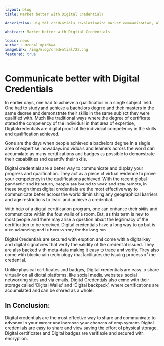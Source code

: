 ```yaml
---
layout: blog
title: Market better with Digital Credentials

description: Digital credentials revolutionize market communication, allowing individuals to demonstrate skills, accumulate qualifications, and share achievements globally.

abstract: Market better with Digital Credentials

topic: news
author : Mrunal Upadhye
imageLink: /img/blog/credential/22.png
featured: true
---
```


# Communicate better with Digital Credentials


In earlier days, one had to achieve a qualification in a single subject field. One had to study and achieve a bachelors degree and their masters in the same degree and demonstrate their skills in the same subject they were qualified with. Much like traditional ways where the degree of certificate stated the competency of the individual in that area of expertise, Digitalcredentials are digital proof of the individual competency in the skills and qualification achieved.

Gone are the days when people achieved a bachelors degree in a single area of expertise, nowadays individuals and learners across the world can accumulate as many certifications and badges as possible to demonstrate their capabilities and quantify their skills. 

Digital credentials are a better way to communicate and display your progress and qualification. They act as a piece of virtual evidence to prove your competency in the qualifications achieved. With the recent global pandemic and its return, people are bound to work and stay remote, in these tough times digital credentials are the most effective way to communicate better across the world diminishing any geographical barriers and age restrictions to learn and achieve a credential. 

With help of a digital certification program, one can enhance their skills and communicate within the four walls of a room. But, as this term is new to most people and there may arise a question about the legitimacy of the certification to be received, Digital credentials have a long way to go but is also advancing and is here to stay for the long run.

Digital Credentials are secured with eruption and come with a digital key and digital signatures that verify the validity of the credential issued. They are also backed with meta-data making it easy to trace and verify. They also come with blockchain technology that facilitates the issuing process of the credential.

Unlike physical certificates and badges, Digital credentials are easy to share virtually on all digital platforms, like social media, websites, social networking sites and via emails. Digital Credentials also come with their storage called ‘Digital Wallet’ and ‘Digital backpack’, where certifications are accumulated and can be shared as a whole.

## In Conclusion:

Digital credentials are the most effective way to share and communicate to advance in your career and increase your chances of employment. Digital credentials are easy to share and view saving the effort of physical storage. Digital certificates and Digital badges are verifiable and secured with encryption. 





